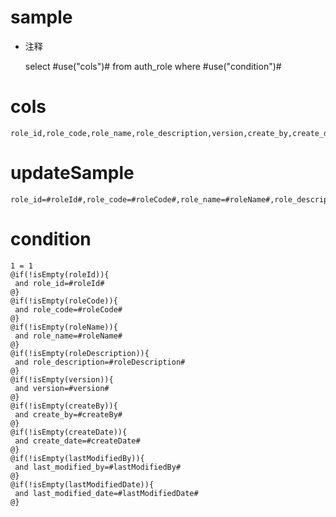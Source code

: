 sample
===
* 注释

	select #use("cols")# from auth_role  where  #use("condition")#

cols
===
	role_id,role_code,role_name,role_description,version,create_by,create_date,last_modified_by,last_modified_date

updateSample
===
	
	role_id=#roleId#,role_code=#roleCode#,role_name=#roleName#,role_description=#roleDescription#,version=#version#,create_by=#createBy#,create_date=#createDate#,last_modified_by=#lastModifiedBy#,last_modified_date=#lastModifiedDate#

condition
===

	1 = 1  
	@if(!isEmpty(roleId)){
	 and role_id=#roleId#
	@}
	@if(!isEmpty(roleCode)){
	 and role_code=#roleCode#
	@}
	@if(!isEmpty(roleName)){
	 and role_name=#roleName#
	@}
	@if(!isEmpty(roleDescription)){
	 and role_description=#roleDescription#
	@}
	@if(!isEmpty(version)){
	 and version=#version#
	@}
	@if(!isEmpty(createBy)){
	 and create_by=#createBy#
	@}
	@if(!isEmpty(createDate)){
	 and create_date=#createDate#
	@}
	@if(!isEmpty(lastModifiedBy)){
	 and last_modified_by=#lastModifiedBy#
	@}
	@if(!isEmpty(lastModifiedDate)){
	 and last_modified_date=#lastModifiedDate#
	@}
	
	